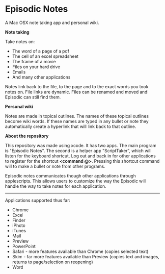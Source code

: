Episodic Notes
==============

A Mac OSX note taking app and personal wiki. 

**Note taking**

Take notes on:
- The word of a page of a pdf
- The cell of an excel spreadsheet
- The frame of a movie
- Files on your hard drive
- Emails
- And many other applications

Notes link back to the file, to the page and to the exact words you took notes on. File links are dynamic. Files can be renamed and moved and Episodic can still find them.

**Personal wiki**

Notes are made in topical outlines.  The names of these topical outlines become wiki words.  If these names are typed in any bullet or note they automatically create a hyperlink that will link back to that outline.


**About the repository**

This repository was made using xcode. It has two apps. The main program is "Episodic Notes". The second is a helper app "ScriptTaker”, which will listen for the keyboard shortcut.  Log out and back in for other applications to register for the shortcut  **<command @>**. Pressing this shortcut command will to make a bullet or note from other programs.

Episodic notes communicates though other applications through applescripts.  This allows users to customize the way the Episodic will handle the way to take notes for each application.

--------------------------------------
Applications supported thus far:
- Chrome
- Excel
- Finder
- iPhoto
- iTunes
- Mail
- Preview
- PowerPoint
- Safari - more features available than Chrome (copies selected text)
- Skim - far more features available than Preview (copies text and images, returns to page/selection on reopening)
- Word